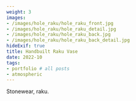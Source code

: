 ```yaml
---
weight: 3
images:
- /images/hole_raku/hole_raku_front.jpg
- /images/hole_raku/hole_raku_detail.jpg
- /images/hole_raku/hole_raku_back.jpg
- /images/hole_raku/hole_raku_back_detail.jpg
hideExif: true
title: Handbuilt Raku Vase
date: 2022-10
tags:
- portfolio # all posts
- atmospheric
---
```


Stonewear, raku.
